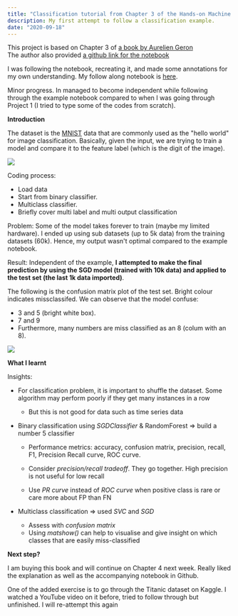 ```yaml
---
title: "Classification tutorial from Chapter 3 of the Hands-on Machine Learning book"
description: My first attempt to follow a classification example.
date: "2020-09-18"
---
```


This project is based on Chapter 3 of [a book by Aurelien Geron](https://www.oreilly.com/library/view/hands-on-machine-learning/9781492032632/)  
The author also provided [a github link for the notebook](https://github.com/ageron/handson-ml2)

I was following the notebook, recreating it, and made some annotations for my own understanding. My follow along notebook is [here](https://github.com/Riyan-Aditya/MyBlog/tree/master/Other%20notebooks/Follow%20along%20Hands-on%20ML%20book%20by%20A%20Geron).

Minor progress. In managed to become independent while following through the example notebook compared to when I was going through Project 1 (I tried to type some of the codes from scratch).

**Introduction**

The dataset is the [MNIST](https://en.wikipedia.org/wiki/MNIST_database) data that are commonly used as the "hello world" for image classification. Basically, given the input, we are trying to train a model and compare it to the feature label (which is the digit of the image).

![](https://griyanaditya.files.wordpress.com/2020/09/image-2.png?w=633)

Coding process:

- Load data
- Start from binary classifier.
- Multiclass classifier.
- Briefly cover multi label and multi output classification

Problem: Some of the model takes forever to train (maybe my limited hardware). I ended up using sub datasets (up to 5k data) from the training datasets (60k). Hence, my output wasn't optimal compared to the example notebook.

Result: Independent of the example, **I attempted to make the final prediction by using the SGD model (trained with 10k data) and applied to the test set (the last 1k data imported)**.

The following is the confusion matrix plot of the test set. Bright colour indicates missclassifed. We can observe that the model confuse:

- 3 and 5 (bright white box).
- 7 and 9
- Furthermore, many numbers are miss classified as an 8 (colum with an 8).

![](https://griyanaditya.files.wordpress.com/2020/09/image-5.png?w=345)

**What I learnt**

Insights:

- For classification problem, it is important to shuffle the dataset. Some algorithm may perform poorly if they get many instances in a row
    - But this is not good for data such as time series data
- Binary classification using _SGDClassifier_ & RandomForest => build a number 5 classifier
    
    - Performance metrics: accuracy, confusion matrix, precision, recall, F1, Precision Recall curve, ROC curve.
    
    - Consider _precision/recall tradeoff_. They go together. High precision is not useful for low recall
    - Use _PR curve_ instead of _ROC curve_ when positive class is rare or care more about FP than FN
- Multiclass classification => used _SVC_ and _SGD_
    - Assess with _confusion matrix_
    - Using _matshow()_ can help to visualise and give insight on which classes that are easily miss-classified

**Next step?**

I am buying this book and will continue on Chapter 4 next week. Really liked the explanation as well as the accompanying notebook in Github.

One of the added exercise is to go through the Titanic dataset on Kaggle. I watched a YouTube video on it before, tried to follow through but unfinished. I will re-attempt this again

